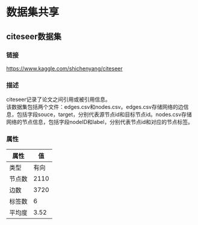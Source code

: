 # 数据集共享
## citeseer数据集
### 链接
https://www.kaggle.com/shichenyang/citeseer
### 描述
citeseer记录了论文之间引用或被引用信息。  
该数据集包括两个文件：edges.csv和nodes.csv。edges.csv存储网络的边信息，包括字段souce，target，分别代表源节点id和目标节点id。nodes.csv存储网络的节点信息，包括字段nodeID和label，分别代表节点id和对应的节点标签。
### 属性
|属性|值|
|----|-----|
|类型|有向|
|节点数|2110|
|边数|3720|
|标签数|6|
|平均度|3.52|
